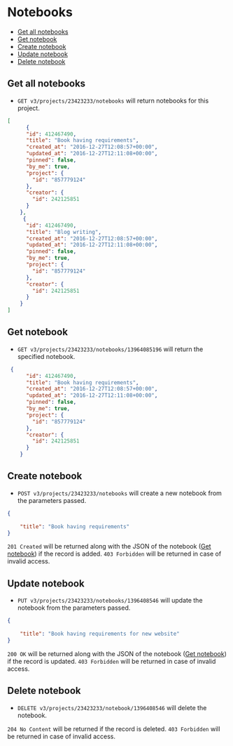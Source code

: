 Notebooks
====================

* [Get all notebooks](#get-all-notebooks)
* [Get notebook](#get-notebook)
* [Create notebook](#create-notebook)
* [Update notebook](#update-notebook)
* [Delete notebook](#delete-notebook)

Get all notebooks
----------------

* `GET v3/projects/23423233/notebooks` will return notebooks for this project.

```json
[
      {
      "id": 412467490,
      "title": "Book having requirements",
      "created_at": "2016-12-27T12:08:57+00:00",
      "updated_at": "2016-12-27T12:11:08+00:00",
      "pinned": false,
      "by_me": true,
      "project": {
        "id": "857779124"
      },
      "creator": {
        "id": 242125851
      }
    },
     {
      "id": 412467490,
      "title": "Blog writing",
      "created_at": "2016-12-27T12:08:57+00:00",
      "updated_at": "2016-12-27T12:11:08+00:00",
      "pinned": false,
      "by_me": true,
      "project": {
        "id": "857779124"
      },
      "creator": {
        "id": 242125851
      }
    }
]
```

Get notebook
----------------

* `GET v3/projects/23423233/notebooks/13964085196` will return the specified notebook.

```json
 {
      "id": 412467490,
      "title": "Book having requirements",
      "created_at": "2016-12-27T12:08:57+00:00",
      "updated_at": "2016-12-27T12:11:08+00:00",
      "pinned": false,
      "by_me": true,
      "project": {
        "id": "857779124"
      },
      "creator": {
        "id": 242125851
      }
    }
```

Create notebook
----------------

* `POST v3/projects/23423233/notebooks` will create a new notebook from the parameters passed. 


```json
{
  
    "title": "Book having requirements"
}
```

`201 Created` will be returned along with the JSON of the notebook ([Get notebook](#get-notebook)) if the record is added. `403 Forbidden` will be returned in case of invalid access.

Update notebook
----------------

* `PUT v3/projects/23423233/notebooks/1396408546` will update the notebook from the parameters passed.

```json
{
  
    "title": "Book having requirements for new website"
}
```

`200 OK` will be returned along with the JSON of the notebook ([Get notebook](#get-notebook)) if the record is updated. `403 Forbidden` will be returned in case of invalid access.

Delete notebook
----------------

* `DELETE v3/projects/23423233/notebook/1396408546` will delete the notebook.

`204 No Content` will be returned if the record is deleted. `403 Forbidden` will be returned in case of invalid access.
